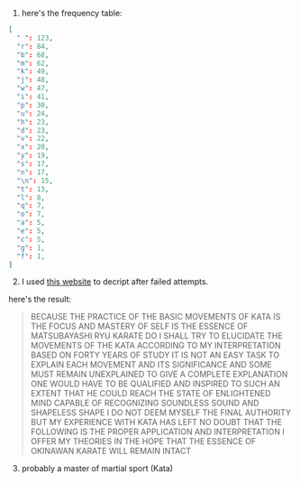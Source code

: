 1. here's the frequency table:

```json
[
  " ": 123, 
  "r": 84, 
  "b": 68, 
  "m": 62, 
  "k": 49, 
  "j": 48, 
  "w": 47, 
  "i": 41, 
  "p": 30, 
  "u": 24, 
  "h": 23, 
  "d": 23, 
  "v": 22, 
  "x": 20, 
  "y": 19, 
  "s": 17, 
  "n": 17, 
  "\n": 15, 
  "t": 13, 
  "l": 8, 
  "q": 7, 
  "o": 7, 
  "a": 5, 
  "e": 5, 
  "c": 5, 
  "g": 1, 
  "f": 1,
]
```

2. I used [this website](https://planetcalc.com/8047/) to decript after failed attempts.

here's the result:
> BECAUSE THE PRACTICE OF THE BASIC MOVEMENTS OF KATA IS
> THE FOCUS AND MASTERY OF SELF IS THE ESSENCE OF
> MATSUBAYASHI RYU KARATE DO I SHALL TRY TO ELUCIDATE THE
> MOVEMENTS OF THE KATA ACCORDING TO MY INTERPRETATION
> BASED ON FORTY YEARS OF STUDY
> IT IS NOT AN EASY TASK TO EXPLAIN EACH MOVEMENT AND ITS
> SIGNIFICANCE AND SOME MUST REMAIN UNEXPLAINED TO GIVE A
> COMPLETE EXPLANATION ONE WOULD HAVE TO BE QUALIFIED AND
> INSPIRED TO SUCH AN EXTENT THAT HE COULD REACH THE STATE
> OF ENLIGHTENED MIND CAPABLE OF RECOGNIZING SOUNDLESS
> SOUND AND SHAPELESS SHAPE I DO NOT DEEM MYSELF THE FINAL
> AUTHORITY BUT MY EXPERIENCE WITH KATA HAS LEFT NO DOUBT
> THAT THE FOLLOWING IS THE PROPER APPLICATION AND
> INTERPRETATION I OFFER MY THEORIES IN THE HOPE THAT THE
> ESSENCE OF OKINAWAN KARATE WILL REMAIN INTACT

3. probably a master of martial sport (Kata)